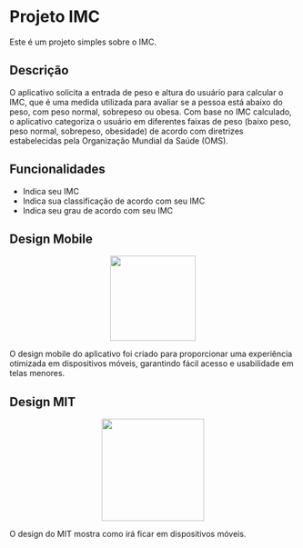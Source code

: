 <h1>Projeto IMC</h1>
<p>Este é um projeto simples sobre o IMC.</p>
<h2>Descrição</h2>
<p>O aplicativo solicita a entrada de peso e altura do usuário para calcular o IMC, que é uma medida utilizada para avaliar se a pessoa está abaixo do peso, com peso normal, sobrepeso ou obesa. Com base no IMC calculado, o aplicativo categoriza o usuário em diferentes faixas de peso (baixo peso, peso normal, sobrepeso, obesidade) de acordo com diretrizes estabelecidas pela Organização Mundial da Saúde (OMS).</p>
<h2>Funcionalidades</h2>
<ul>
<li>Indica seu IMC</li>
<li>Indica sua classificação de acordo com seu IMC</li>
<li>Indica seu grau de acordo com seu IMC</li>
</ul>
<h2>Design Mobile</h2>
<div align="center">
<img src="https://github.com/iguinhoGRAU/Proj_IMC/assets/164346454/495d1345-1cda-49e8-ae7a-255f5146c39c" width="150px" />
</div>
<p>O design mobile do aplicativo foi criado para proporcionar uma experiência otimizada em dispositivos móveis, garantindo fácil acesso e usabilidade em telas menores.</p>
<h2>Design MIT</h2>
<div align="center">
<img src="https://github.com/iguinhoGRAU/Proj_IMC/assets/164346454/465730e4-58a6-488c-a4c0-e14b81df5ba5" width="180px" />
</div>
<p>O design do MIT mostra como irá ficar em dispositivos móveis.</p>



